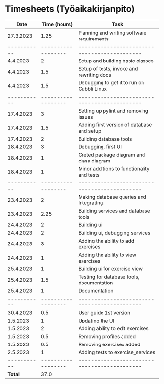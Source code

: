 # Timesheets (Työaikakirjanpito)

| **Date**  | **Time (hours)** | **Task**                                   |
|-----------|------------------|--------------------------------------------|
| 27.3.2023 | 1.25             | Planning and writing software requirements |
|-----------|------------------|--------------------------------------------|
| 4.4.2023  | 2                | Setup and building basic classes           |
| 4.4.2023  | 1.5              | Setup of tests, invoke and rewriting docs  |
| 4.4.2023  | 1.5              | Debugging to get it to run on Cubbli Linux |
|-----------|------------------|--------------------------------------------|
| 17.4.2023 | 3                | Setting up pylint and removing issues      |
| 17.4.2023 | 1.5              | Adding first version of database and setup |
| 17.4.2023 | 2                | Building database tools 				    |
| 18.4.2023 | 3                | Debugging, first UI                        |
| 18.4.2023 | 1                | Creted package diagram and class diagram   |
| 18.4.2023 | 1                | Minor additions to functionality and tests |
|-----------|------------------|--------------------------------------------|
| 23.4.2023 | 2                | Making database queries and integrating    |
| 23.4.2023 | 2.25             | Building services and database tools       |
| 24.4.2023 | 2                | Building ui                                |
| 24.4.2023 | 2                | Building ui, debugging services            |
| 24.4.2023 | 3                | Adding the ability to add exercises        |
| 24.4.2023 | 1                | Adding the ability to view exercises       |
| 25.4.2023 | 1                | Building ui for exercise view              |
| 25.4.2023 | 1.5              | Testing for database tools, documentation  |
| 25.4.2023 | 1                | Documentation                              |
|-----------|------------------|--------------------------------------------|
| 30.4.2023 | 0.5              | User guide 1st version                     |
| 1.5.2023  | 1                | Updating the UI                            |
| 1.5.2023  | 2                | Adding ability to edit exercises           |
| 1.5.2023  | 0.5              | Removing profiles added                    |
| 1.5.2023  | 0.5              | Removing exercises added                   |
| 2.5.2023  | 1                | Adding tests to exercise_services          |
|-----------|------------------|--------------------------------------------|
| **Total** | 37.0             |                                            |